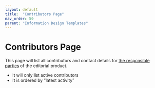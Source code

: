 ```yaml
---
layout: default
title:  "Contributors Page"
nav_order: 50
parent: "Information Design Templates"
---
```


# Contributors Page

This page will list all contributors and contact details for [the responsible parties](../configuration/index.md#responsible-parties) of the editorial product.

* It will only list active contributors
* It is ordered by “latest activity”


